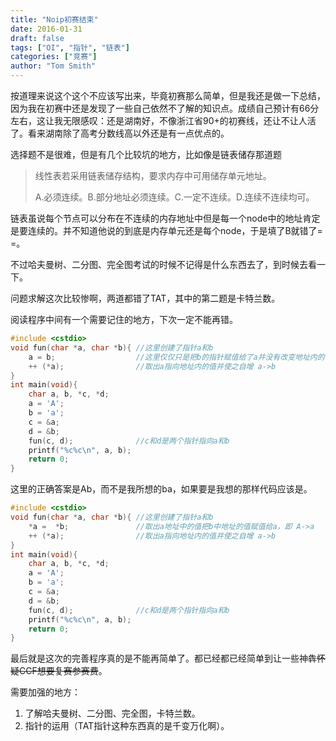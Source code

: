 ```yaml
---
title: "Noip初赛结束"
date: 2016-01-31
draft: false
tags: ["OI", "指针", "链表"]
categories: ["竞赛"]
author: "Tom Smith"
---
```


按道理来说这个这个不应该写出来，毕竟初赛那么简单，但是我还是做一下总结，因为我在初赛中还是发现了一些自己依然不了解的知识点。成绩自己预计有66分左右，这让我无限感叹：还是湖南好，不像浙江省90+的初赛线，还让不让人活了。看来湖南除了高考分数线高以外还是有一点优点的。

选择题不是很难，但是有几个比较坑的地方，比如像是链表储存那道题

> 线性表若采用链表储存结构，要求内存中可用储存单元地址。
> 
> A.必须连续。B.部分地址必须连续。C.一定不连续。D.连续不连续均可。

<!--more-->

链表虽说每个节点可以分布在不连续的内存地址中但是每一个node中的地址肯定是要连续的。并不知道他说的到底是内存单元还是每个node，于是填了B就错了= =。

不过哈夫曼树、二分图、完全图考试的时候不记得是什么东西去了，到时候去看一下。

问题求解这次比较惨啊，两道都错了TAT，其中的第二题是卡特兰数。

阅读程序中间有一个需要记住的地方，下次一定不能再错。

```C++
#include <cstdio>
void fun(char *a, char *b){	//这里创建了指针a和b
	a = b;					//这里仅仅只是把b的指针赋值给了a并没有改变地址内的值 
	++ (*a);				//取出a指向地址内的值并使之自增 a->b 
}
int main(void){
	char a, b, *c, *d;
	a = 'A';
	b = 'a';
	c = &a;
	d = &b;
	fun(c, d);				//c和d是两个指针指向a和b 
	printf("%c%c\n", a, b);
    return 0;
}
```

这里的正确答案是Ab，而不是我所想的ba，如果要是我想的那样代码应该是。

```C++
#include <cstdio>
void fun(char *a, char *b){	//这里创建了指针a和b
	*a =  *b;				//取出a地址中的值把b中地址的值赋值给a，即 A->a 
	++ (*a);				//取出a指向地址内的值并使之自增 a->b 
}
int main(void){
	char a, b, *c, *d;
	a = 'A';
	b = 'a';
	c = &a;
	d = &b;
	fun(c, d);				//c和d是两个指针指向a和b 
	printf("%c%c\n", a, b);
    return 0;
}
```

最后就是这次的完善程序真的是不能再简单了。都已经都已经简单到让一些神犇~~怀疑CCF想要复赛参赛费~~。

需要加强的地方：

1. 了解哈夫曼树、二分图、完全图，卡特兰数。
2. 指针的运用（TAT指针这种东西真的是千变万化啊）。
